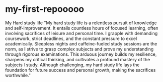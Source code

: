 # my-first-repooooo
My Hard study life
"My hard study life is a relentless pursuit of knowledge and self-improvement. It entails countless hours of focused learning, often involving sacrifices of leisure and personal time. I grapple with demanding coursework, strict deadlines, and the constant pressure to excel academically. Sleepless nights and caffeine-fueled study sessions are the norm, as I strive to grasp complex subjects and prove my understanding through rigorous examinations. This arduous journey builds my resilience, sharpens my critical thinking, and cultivates a profound mastery of the subjects I study. Although challenging, my hard study life lays the foundation for future success and personal growth, making the sacrifices worthwhile."
